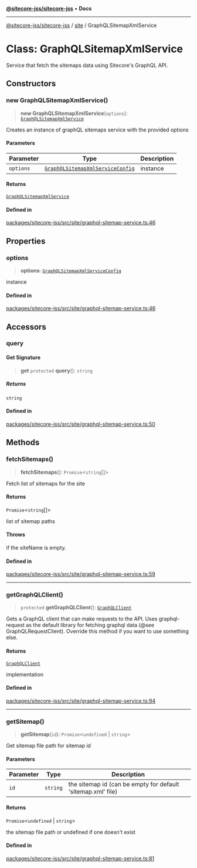 [**@sitecore-jss/sitecore-jss**](../../README.md) • **Docs**

***

[@sitecore-jss/sitecore-jss](../../README.md) / [site](../README.md) / GraphQLSitemapXmlService

# Class: GraphQLSitemapXmlService

Service that fetch the sitemaps data using Sitecore's GraphQL API.

## Constructors

### new GraphQLSitemapXmlService()

> **new GraphQLSitemapXmlService**(`options`): [`GraphQLSitemapXmlService`](GraphQLSitemapXmlService.md)

Creates an instance of graphQL sitemaps service with the provided options

#### Parameters

| Parameter | Type | Description |
| ------ | ------ | ------ |
| `options` | [`GraphQLSitemapXmlServiceConfig`](../type-aliases/GraphQLSitemapXmlServiceConfig.md) | instance |

#### Returns

[`GraphQLSitemapXmlService`](GraphQLSitemapXmlService.md)

#### Defined in

[packages/sitecore-jss/src/site/graphql-sitemap-service.ts:46](https://github.com/Sitecore/jss/blob/85fd9b813b01a71614ef7fb536485926ec8242cf/packages/sitecore-jss/src/site/graphql-sitemap-service.ts#L46)

## Properties

### options

> **options**: [`GraphQLSitemapXmlServiceConfig`](../type-aliases/GraphQLSitemapXmlServiceConfig.md)

instance

#### Defined in

[packages/sitecore-jss/src/site/graphql-sitemap-service.ts:46](https://github.com/Sitecore/jss/blob/85fd9b813b01a71614ef7fb536485926ec8242cf/packages/sitecore-jss/src/site/graphql-sitemap-service.ts#L46)

## Accessors

### query

#### Get Signature

> **get** `protected` **query**(): `string`

##### Returns

`string`

#### Defined in

[packages/sitecore-jss/src/site/graphql-sitemap-service.ts:50](https://github.com/Sitecore/jss/blob/85fd9b813b01a71614ef7fb536485926ec8242cf/packages/sitecore-jss/src/site/graphql-sitemap-service.ts#L50)

## Methods

### fetchSitemaps()

> **fetchSitemaps**(): `Promise`\<`string`[]\>

Fetch list of sitemaps for the site

#### Returns

`Promise`\<`string`[]\>

list of sitemap paths

#### Throws

if the siteName is empty.

#### Defined in

[packages/sitecore-jss/src/site/graphql-sitemap-service.ts:59](https://github.com/Sitecore/jss/blob/85fd9b813b01a71614ef7fb536485926ec8242cf/packages/sitecore-jss/src/site/graphql-sitemap-service.ts#L59)

***

### getGraphQLClient()

> `protected` **getGraphQLClient**(): [`GraphQLClient`](../../index/interfaces/GraphQLClient.md)

Gets a GraphQL client that can make requests to the API. Uses graphql-request as the default
library for fetching graphql data (@see GraphQLRequestClient). Override this method if you
want to use something else.

#### Returns

[`GraphQLClient`](../../index/interfaces/GraphQLClient.md)

implementation

#### Defined in

[packages/sitecore-jss/src/site/graphql-sitemap-service.ts:94](https://github.com/Sitecore/jss/blob/85fd9b813b01a71614ef7fb536485926ec8242cf/packages/sitecore-jss/src/site/graphql-sitemap-service.ts#L94)

***

### getSitemap()

> **getSitemap**(`id`): `Promise`\<`undefined` \| `string`\>

Get sitemap file path for sitemap id

#### Parameters

| Parameter | Type | Description |
| ------ | ------ | ------ |
| `id` | `string` | the sitemap id (can be empty for default 'sitemap.xml' file) |

#### Returns

`Promise`\<`undefined` \| `string`\>

the sitemap file path or undefined if one doesn't exist

#### Defined in

[packages/sitecore-jss/src/site/graphql-sitemap-service.ts:81](https://github.com/Sitecore/jss/blob/85fd9b813b01a71614ef7fb536485926ec8242cf/packages/sitecore-jss/src/site/graphql-sitemap-service.ts#L81)
